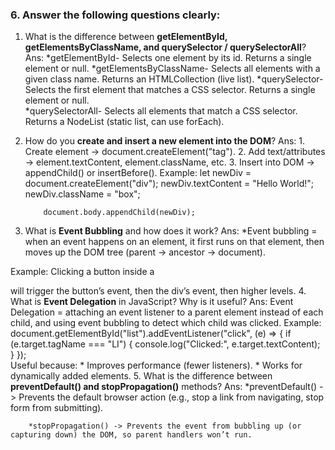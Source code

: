### 6. Answer the following questions clearly:

1.  What is the difference between **getElementById, getElementsByClassName, and querySelector / querySelectorAll**?
    Ans: *getElementById-
    Selects one element by its id.
    Returns a single element or null.
    *getElementsByClassName-
    Selects all elements with a given class name.
    Returns an HTMLCollection (live list).
    *querySelector-
    Selects the first element that matches a CSS selector.
    Returns a single element or null.  
     *querySelectorAll-
    Selects all elements that match a CSS selector.
    Returns a NodeList (static list, can use forEach).
2.  How do you **create and insert a new element into the DOM**?
    Ans: 1. Create element → document.createElement("tag"). 2. Add text/attributes → element.textContent, element.className, etc. 3. Insert into DOM → appendChild() or insertBefore().
    Example:
    let newDiv = document.createElement("div");
    newDiv.textContent = "Hello World!";
    newDiv.className = "box";

            document.body.appendChild(newDiv);

3.  What is **Event Bubbling** and how does it work?
    Ans: \*Event bubbling = when an event happens on an element, it first runs on
    that element, then moves up the DOM tree (parent → ancestor → document).

Example:
    Clicking a button inside a <div> will trigger the button’s event, then the div’s event, then higher levels. 
4. What is **Event Delegation** in JavaScript? Why is it useful?
Ans: Event Delegation = attaching an event listener to a parent element instead 
     of each child, and using event bubbling to detect which child was clicked.
Example:
        document.getElementById("list").addEventListener("click", (e) => {
        if (e.target.tagName === "LI") {
            console.log("Clicked:", e.target.textContent);
        }
        });     
Useful because:
        * Improves performance (fewer listeners).
        * Works for dynamically added elements.
5. What is the difference between **preventDefault() and stopPropagation()** methods?
Ans: 
        *preventDefault() -> Prevents the default browser action (e.g., stop a link from navigating, stop form from submitting).

        *stopPropagation() -> Prevents the event from bubbling up (or capturing down) the DOM, so parent handlers won’t run.
